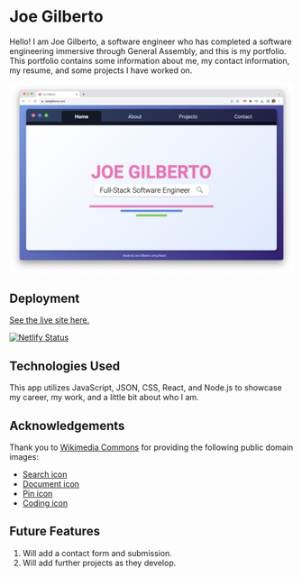 # Joe Gilberto

Hello!  I am Joe Gilberto, a software engineer who has completed a software engineering immersive through General Assembly, and this is my portfolio.  This portfolio contains some information about me, my contact information, my resume, and some projects I have worked on.

![Homepage](src/assets/home.png)

## Deployment
[See the live site here.](https://joekgilberto.com/)

[![Netlify Status](https://api.netlify.com/api/v1/badges/7801e382-3c59-42b5-82e1-14c197c42a67/deploy-status)](https://app.netlify.com/sites/joekgilberto/deploys)

## Technologies Used
This app utilizes JavaScript, JSON, CSS, React, and Node.js to showcase my career, my work, and a little bit about who I am.

## Acknowledgements
Thank you to [Wikimedia Commons](https://commons.wikimedia.org/wiki/Main_Page) for providing the following public domain images:
- [Search icon](https://commons.wikimedia.org/wiki/File:Search-icon.png)
- [Document icon](https://commons.wikimedia.org/wiki/File:Document_(89521)_-_The_Noun_Project.svg)
- [Pin icon](https://commons.wikimedia.org/wiki/File:Pin_point_location_SVG_black.svg)
- [Coding icon](https://commons.wikimedia.org/wiki/File:Icon_(80027)_-_The_Noun_Project.svg)

## Future Features
1. Will add a contact form and submission.
2. Will add further projects as they develop.